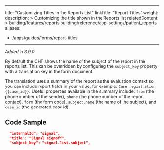 ---
title: "Customizing Titles in the Reports List"
linkTitle: "Report Titles"
weight: 
description: >
  Customizing the title shown in the Reports list
relatedContent: >
  building/features/reports
  building/reference/app-settings/patient_reports
aliases:
   - /apps/guides/forms/report-titles
----

_Added in 3.9.0_

By default the CHT shows the name of the subject of the report in the reports list. This can be overridden by configuring the `subject_key` property with a translation key in the form document.

The translation uses a summary of the report as the evaluation context so you can include report fields in your value, for example: `Case registration {{case_id}}`. Useful properties available in the summary include: `from` (the phone number of the sender), `phone` (the phone number of the report contact), `form` (the form code), `subject.name` (the name of the subject), and `case_id` (the generated case id).

## Code Sample

```json
  "internalId": "signal",
  "title": "Signal signoff",
  "subject_key": "signal.list.subject",
```

